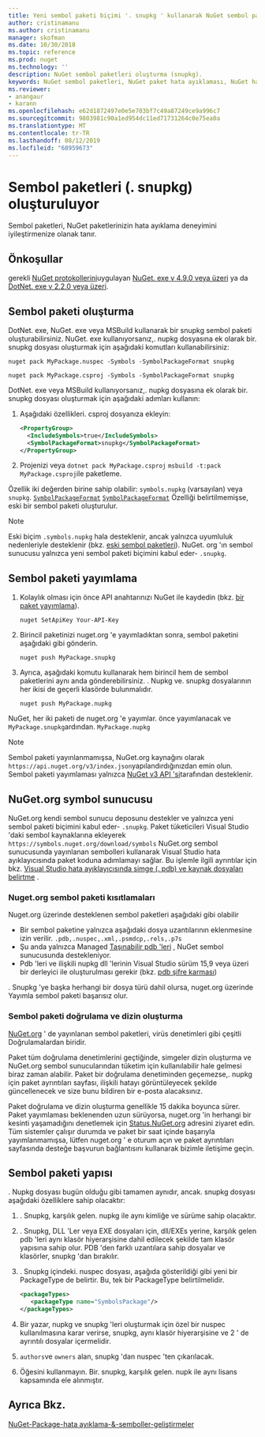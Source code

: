```yaml
---
title: Yeni sembol paketi biçimi '. snupkg ' kullanarak NuGet sembol paketleri yayımlama | Microsoft Docs
author: cristinamanu
ms.author: cristinamanu
manager: skofman
ms.date: 10/30/2018
ms.topic: reference
ms.prod: nuget
ms.technology: ''
description: NuGet sembol paketleri oluşturma (snupkg).
keywords: NuGet sembol paketleri, NuGet paket hata ayıklaması, NuGet hata ayıklamayı destekleme, paket sembolleri, sembol paketi kuralları
ms.reviewer:
- anangaur
- karann
ms.openlocfilehash: e62d1872497e0e5e703bf7c49a87249ce9a996c7
ms.sourcegitcommit: 9803981c90a1ed954dc11ed71731264c0e75ea0a
ms.translationtype: MT
ms.contentlocale: tr-TR
ms.lasthandoff: 08/12/2019
ms.locfileid: "68959673"
---
```

# <a name="creating-symbol-packages-snupkg"></a>Sembol paketleri (. snupkg) oluşturuluyor

Sembol paketleri, NuGet paketlerinizin hata ayıklama deneyimini iyileştirmenize olanak tanır.

## <a name="prerequisites"></a>Önkoşullar

gerekli [NuGet protokollerini](../api/nuget-protocols.md)uygulayan [NuGet. exe v 4.9.0 veya üzeri](https://www.nuget.org/downloads) ya da [DotNet. exe v 2.2.0 veya üzeri](https://www.microsoft.com/net/download/dotnet-core/2.2).

## <a name="creating-a-symbol-package"></a>Sembol paketi oluşturma

DotNet. exe, NuGet. exe veya MSBuild kullanarak bir snupkg sembol paketi oluşturabilirsiniz. NuGet. exe kullanıyorsanız,. nupkg dosyasına ek olarak bir. snupkg dosyası oluşturmak için aşağıdaki komutları kullanabilirsiniz:

```
nuget pack MyPackage.nuspec -Symbols -SymbolPackageFormat snupkg

nuget pack MyPackage.csproj -Symbols -SymbolPackageFormat snupkg
```

DotNet. exe veya MSBuild kullanıyorsanız,. nupkg dosyasına ek olarak bir. snupkg dosyası oluşturmak için aşağıdaki adımları kullanın:

1. Aşağıdaki özellikleri. csproj dosyanıza ekleyin:

    ```xml
    <PropertyGroup>
      <IncludeSymbols>true</IncludeSymbols>
      <SymbolPackageFormat>snupkg</SymbolPackageFormat>
    </PropertyGroup>
    ```

1. Projenizi veya `dotnet pack MyPackage.csproj` `msbuild -t:pack MyPackage.csproj`ile paketleme.

Özellik iki değerden birine sahip olabilir: `symbols.nupkg` (varsayılan) veya `snupkg`. [`SymbolPackageFormat`](/dotnet/core/tools/csproj#symbolpackageformat) [`SymbolPackageFormat`](/dotnet/core/tools/csproj#symbolpackageformat) Özelliği belirtilmemişse, eski bir sembol paketi oluşturulur.

> [!Note]
> Eski biçim `.symbols.nupkg` hala desteklenir, ancak yalnızca uyumluluk nedenleriyle desteklenir (bkz. [eski sembol paketleri](Symbol-Packages.md)). NuGet. org 'ın sembol sunucusu yalnızca yeni sembol paketi biçimini kabul eder- `.snupkg`.

## <a name="publishing-a-symbol-package"></a>Sembol paketi yayımlama

1. Kolaylık olması için önce API anahtarınızı NuGet ile kaydedin (bkz. [bir paket yayımlama](../nuget-org/publish-a-package.md)).

    ```cli
    nuget SetApiKey Your-API-Key
    ```

1. Birincil paketinizi nuget.org 'e yayımladıktan sonra, sembol paketini aşağıdaki gibi gönderin.

    ```cli
    nuget push MyPackage.snupkg
    ```

1. Ayrıca, aşağıdaki komutu kullanarak hem birincil hem de sembol paketlerini aynı anda gönderebilirsiniz. . Nupkg ve. snupkg dosyalarının her ikisi de geçerli klasörde bulunmalıdır.

    ```cli
    nuget push MyPackage.nupkg
    ```

NuGet, her iki paketi de nuget.org 'e yayımlar. önce yayımlanacak ve `MyPackage.snupkg`ardından. `MyPackage.nupkg`

> [!Note]
> Sembol paketi yayınlanmamışsa, NuGet.org kaynağını olarak `https://api.nuget.org/v3/index.json`yapılandırdığınızdan emin olun. Sembol paketi yayımlaması yalnızca [NuGet v3 API 'si](../api/overview.md#versioning)tarafından desteklenir.

## <a name="nugetorg-symbol-server"></a>NuGet.org symbol sunucusu

NuGet.org kendi sembol sunucu deposunu destekler ve yalnızca yeni sembol paketi biçimini kabul eder- `.snupkg`. Paket tüketicileri Visual Studio 'daki sembol kaynaklarına ekleyerek `https://symbols.nuget.org/download/symbols` NuGet.org sembol sunucusunda yayınlanan sembolleri kullanarak Visual Studio hata ayıklayıcısında paket koduna adımlamayı sağlar. Bu işlemle ilgili ayrıntılar için bkz. [Visual Studio hata ayıklayıcısında simge (. pdb) ve kaynak dosyaları belirtme](https://docs.microsoft.com/en-us/visualstudio/debugger/specify-symbol-dot-pdb-and-source-files-in-the-visual-studio-debugger?view=vs-2017) .

### <a name="nugetorg-symbol-package-constraints"></a>Nuget.org sembol paketi kısıtlamaları

Nuget.org üzerinde desteklenen sembol paketleri aşağıdaki gibi olabilir

- Bir sembol paketine yalnızca aşağıdaki dosya uzantılarının eklenmesine izin verilir. ```.pdb,.nuspec,.xml,.psmdcp,.rels,.p7s```
- Şu anda yalnızca Managed [Taşınabilir pdb 'leri](https://github.com/dotnet/corefx/blob/master/src/System.Reflection.Metadata/specs/PortablePdb-Metadata.md) , NuGet sembol sunucusunda destekleniyor.
- Pdb 'leri ve ilişkili nupkg dll 'lerinin Visual Studio sürüm 15,9 veya üzeri bir derleyici ile oluşturulması gerekir (bkz. [pdb şifre karması](https://github.com/dotnet/roslyn/issues/24429))

. Snupkg 'ye başka herhangi bir dosya türü dahil olursa, nuget.org üzerinde Yayımla sembol paketi başarısız olur.

### <a name="symbol-package-validation-and-indexing"></a>Sembol paketi doğrulama ve dizin oluşturma

[NuGet.org](https://www.nuget.org/) ' de yayınlanan sembol paketleri, virüs denetimleri gibi çeşitli Doğrulamalardan biridir.

Paket tüm doğrulama denetimlerini geçtiğinde, simgeler dizin oluşturma ve NuGet.org sembol sunucularından tüketim için kullanılabilir hale gelmesi biraz zaman alabilir. Paket bir doğrulama denetiminden geçemezse,. nupkg için paket ayrıntıları sayfası, ilişkili hatayı görüntüleyecek şekilde güncellenecek ve size bunu bildiren bir e-posta alacaksınız.

Paket doğrulama ve dizin oluşturma genellikle 15 dakika boyunca sürer. Paket yayımlaması beklenenden uzun sürüyorsa, nuget.org 'in herhangi bir kesinti yaşamadığını denetlemek için [Status.NuGet.org](https://status.nuget.org/) adresini ziyaret edin. Tüm sistemler çalışır durumda ve paket bir saat içinde başarıyla yayımlanmamışsa, lütfen nuget.org ' e oturum açın ve paket ayrıntıları sayfasında desteğe başvurun bağlantısını kullanarak bizimle iletişime geçin.

## <a name="symbol-package-structure"></a>Sembol paketi yapısı

. Nupkg dosyası bugün olduğu gibi tamamen aynıdır, ancak. snupkg dosyası aşağıdaki özelliklere sahip olacaktır:

1) . Snupkg, karşılık gelen. nupkg ile aynı kimliğe ve sürüme sahip olacaktır.
2) . Snupkg, DLL 'Ler veya EXE dosyaları için, dll/EXEs yerine, karşılık gelen pdb 'leri aynı klasör hiyerarşisine dahil edilecek şekilde tam klasör yapısına sahip olur. PDB 'den farklı uzantılara sahip dosyalar ve klasörler, snupkg 'dan bırakılır.
3) . Snupkg içindeki. nuspec dosyası, aşağıda gösterildiği gibi yeni bir PackageType de belirtir. Bu, tek bir PackageType belirtilmelidir.

   ```xml
   <packageTypes>
      <packageType name="SymbolsPackage"/>
   </packageTypes>
   ```

4) Bir yazar, nupkg ve snupkg 'leri oluşturmak için özel bir nuspec kullanılmasına karar verirse, snupkg, aynı klasör hiyerarşisine ve 2 ' de ayrıntılı dosyalar içermelidir.
5) ```authors```ve ```owners``` alan, snupkg 'dan nuspec 'ten çıkarılacak.
6) <license> Öğesini kullanmayın. Bir. snupkg, karşılık gelen. nupk ile aynı lisans kapsamında ele alınmıştır.

## <a name="see-also"></a>Ayrıca Bkz.

[NuGet-Package-hata ayıklama-&-semboller-geliştirmeler](https://github.com/NuGet/Home/wiki/NuGet-Package-Debugging-&-Symbols-Improvements)
